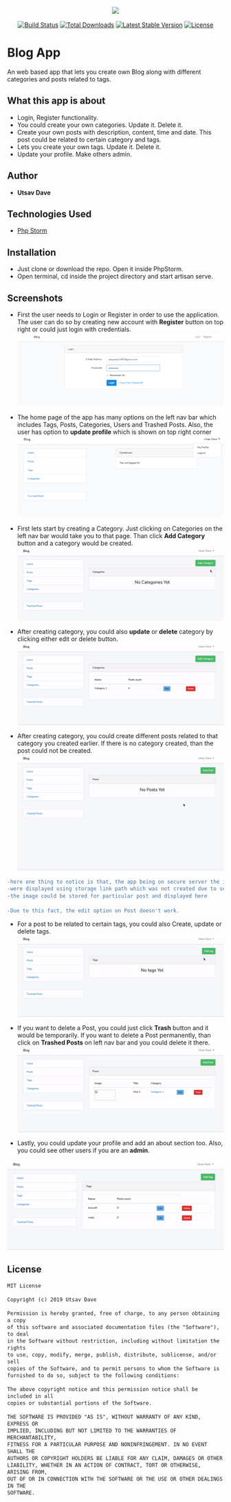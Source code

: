 <p align="center"><img src="https://laravel.com/assets/img/components/logo-laravel.svg"></p>

<p align="center">
<a href="https://travis-ci.org/laravel/framework"><img src="https://travis-ci.org/laravel/framework.svg" alt="Build Status"></a>
<a href="https://packagist.org/packages/laravel/framework"><img src="https://poser.pugx.org/laravel/framework/d/total.svg" alt="Total Downloads"></a>
<a href="https://packagist.org/packages/laravel/framework"><img src="https://poser.pugx.org/laravel/framework/v/stable.svg" alt="Latest Stable Version"></a>
<a href="https://packagist.org/packages/laravel/framework"><img src="https://poser.pugx.org/laravel/framework/license.svg" alt="License"></a>
</p>

# Blog App
An web based app that lets you create own Blog along with different categories and posts related to tags. 

## What this app is about
* Login, Register functionality.
* You could create your own categories. Update it. Delete it.
* Create your own posts with description, content, time and date. This post could be related to certain category and tags.
* Lets you create your own tags. Update it. Delete it.
* Update your profile. Make others admin.

## Author
* **Utsav Dave**

## Technologies Used
* [Php Storm](https://www.jetbrains.com/phpstorm/)

## Installation
* Just clone or download the repo. Open it inside PhpStorm.
* Open terminal, cd inside the project directory and start artisan serve.

## Screenshots
* First the user needs to Login or Register in order to use the application. The user can do so by creating new account with **Register** button on top right or could just login with credentials.
![login](https://github.com/utsavDave97/Blog/blob/master/screenshots/login.png)

* The home page of the app has many options on the left nav bar which includes Tags, Posts, Categories, Users and Trashed Posts. Also, the user has option to **update profile** which is shown on top right corner
![home](https://github.com/utsavDave97/Blog/blob/master/screenshots/home.png)

* First lets start by creating a Category. Just clicking on Categories on the left nav bar would take you to that page. Than click **Add Category** button and a category would be created.
![addCategory](https://github.com/utsavDave97/Blog/blob/master/screenshots/createCategory.gif)

* After creating category, you could also **update** or **delete** category by clicking either edit or delete button.
![updateCategory](https://github.com/utsavDave97/Blog/blob/master/screenshots/updateDeleteCategory.gif)

* After creating category, you could create different posts related to that category you created earlier. If there is no category created, than the post could not be created.
![addPost](https://github.com/utsavDave97/Blog/blob/master/screenshots/addPost.gif)

```diff
-here one thing to notice is that, the app being on secure server the image were stored but the image 
-were displayed using storage link path which was not created due to server security. Otherwise, 
-the image could be stored for particular post and displayed here

-Due to this fact, the edit option on Post doesn't work.
```

* For a post to be related to certain tags, you could also Create, update or delete tags.
![createTag](https://github.com/utsavDave97/Blog/blob/master/screenshots/createUpdateDeleteTag.gif)

* If you want to delete a Post, you could just click **Trash** button and it would be temporarily. If you want to delete a Post permanently, than click on **Trashed Posts** on left nav bar and you could delete it there.
![postdelete](https://github.com/utsavDave97/Blog/blob/master/screenshots/postTrashDelete.gif)

* Lastly, you could update your profile and add an about section too. Also, you could see other users if you are an **admin**.

![updateProfile](https://github.com/utsavDave97/Blog/blob/master/screenshots/updateProfile.gif)

## License
```
MIT License

Copyright (c) 2019 Utsav Dave

Permission is hereby granted, free of charge, to any person obtaining a copy
of this software and associated documentation files (the "Software"), to deal
in the Software without restriction, including without limitation the rights
to use, copy, modify, merge, publish, distribute, sublicense, and/or sell
copies of the Software, and to permit persons to whom the Software is
furnished to do so, subject to the following conditions:

The above copyright notice and this permission notice shall be included in all
copies or substantial portions of the Software.

THE SOFTWARE IS PROVIDED "AS IS", WITHOUT WARRANTY OF ANY KIND, EXPRESS OR
IMPLIED, INCLUDING BUT NOT LIMITED TO THE WARRANTIES OF MERCHANTABILITY,
FITNESS FOR A PARTICULAR PURPOSE AND NONINFRINGEMENT. IN NO EVENT SHALL THE
AUTHORS OR COPYRIGHT HOLDERS BE LIABLE FOR ANY CLAIM, DAMAGES OR OTHER
LIABILITY, WHETHER IN AN ACTION OF CONTRACT, TORT OR OTHERWISE, ARISING FROM,
OUT OF OR IN CONNECTION WITH THE SOFTWARE OR THE USE OR OTHER DEALINGS IN THE
SOFTWARE.
```

